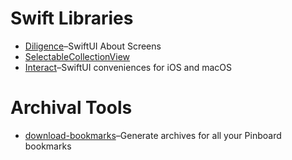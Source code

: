 # Swift Libraries

- [Diligence](https://github.com/inseven/diligence)–SwiftUI About Screens
- [SelectableCollectionView](https://github.com/jbmorley/selectablecollectionview)
- [Interact](https://github.com/jbmorley/interact)–SwiftUI conveniences for iOS and macOS

# Archival Tools

- [download-bookmarks](https://github.com/jbmorley/download-bookmarks)–Generate archives for all your Pinboard bookmarks
